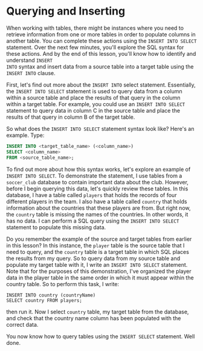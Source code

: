 # Querying and Inserting

When working with tables, there might be instances where you need to retrieve information from one or more tables in order to populate columns in another table. You can complete these actions using the <code>INSERT INTO SELECT</code> statement. Over the next few minutes, you'll explore the SQL syntax for these actions. And by the end of this lesson, you'll know how to identify and understand <code>INSERT INTO</code> syntax and insert data from a source table into a target table using the <code>INSERT INTO</code> clause.

First, let's find out more about the <code>INSERT INTO</code> select statement. Essentially, the <code>INSERT INTO SELECT</code> statement is used to query data from a column within a source table and place the results of that query in the column within a target table. For example, you could use an <code>INSERT INTO SELECT</code> statement to query data in column C in the source table and place the results of that query in column B of the target table.

So what does the <code>INSERT INTO SELECT</code> statement syntax look like? Here's an example. Type:

```sql
INSERT INTO <target_table_name> (<column_name>)
SELECT <column_name>
FROM <source_table_name>;
```

To find out more about how this syntax works, let's explore an example of <code>INSERT INTO SELECT</code>. To demonstrate the statement, I use tables from a <code>soccer_club</code> database to contain important data about the club. However, before I begin querying this data, let's quickly review these tables. In this database, I have a table called <code>players</code> that holds the records of four different players in the team. I also have a table called <code>country</code> that holds information about the countries that these players are from. But right now, the <code>country</code> table is missing the names of the countries. In other words, it has no data. I can perform a SQL query using the <code>INSERT INTO SELECT</code> statement to populate this missing data.

Do you remember the example of the source and target tables from earlier in this lesson? In this instance, the <code>player</code> table is the source table that I need to query, and the <code>country</code> table is a target table in which SQL places the results from my query. So to query data from my source table and populate my target table with it, I write an <code>INSERT INTO SELECT</code> statement. Note that for the purposes of this demonstration, I've organized the player data in the player table in the same order in which it must appear within the country table. So to perform this task, I write:

```
INSERT INTO country (countryName)
SELECT country FROM players;
```

then run it. Now I select <code>country</code> table, my target table from the database, and check that the country name column has been populated with the correct data.

You now know how to query tables using the <code>INSERT SELECT</code> statement. Well done.
